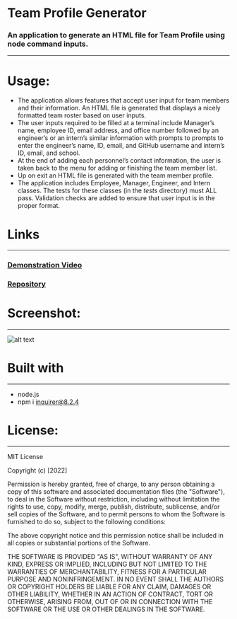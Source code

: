 # Team Profile Generator

### An application to generate an HTML file for Team Profile using node command inputs. 
----------------------------------------------------------------------

# Usage:
- The application allows features that accept user input for team members and their information. An HTML file is generated that displays a nicely formatted team roster based on user inputs.
- The user inputs required to be filled at a terminal include Manager’s name, employee ID, email address, and office number followed by an engineer’s or an intern’s similar information with prompts to prompts to enter the engineer’s name, ID, email, and GitHub username and intern’s ID, email, and school.
- At the end of adding each personnel’s contact information, the user is taken back to the menu for adding or finishing the team member list.
- Up on exit an HTML file is generated with the team member profile. 
- The application includes Employee, Manager, Engineer, and Intern classes. The tests for these classes (in the _tests_ directory) must ALL pass. Validation checks are added to ensure that user input is in the proper format.



# Links
-----------------------------------------------------------------------
### [Demonstration Video](https://youtu.be/gGOGkQE_CmY)
### [Repository](https://github.com/Micky-Ad/Team-Profile-Generator)


# Screenshot:
----------------------------------------------------------------------

 ![alt text](./assets/)



# Built with
-----------------------------------------------------------------------
 - node.js
 - npm i inquirer@8.2.4
 
# License:
-----------------------------------------------------------------------
MIT License

  Copyright (c) [2022]

Permission is hereby granted, free of charge, to any person obtaining a copy of this software and associated documentation files (the "Software"), to deal in the Software without restriction, including without limitation the rights to use, copy, modify, merge, publish, distribute, sublicense, and/or sell copies of the Software, and to permit persons to whom the Software is furnished to do so, subject to the following conditions:

The above copyright notice and this permission notice shall be included in all copies or substantial portions of the Software.

THE SOFTWARE IS PROVIDED "AS IS", WITHOUT WARRANTY OF ANY KIND, EXPRESS OR IMPLIED, INCLUDING BUT NOT LIMITED TO THE WARRANTIES OF MERCHANTABILITY, FITNESS FOR A PARTICULAR PURPOSE AND NONINFRINGEMENT. IN NO EVENT SHALL THE AUTHORS OR COPYRIGHT HOLDERS BE LIABLE FOR ANY CLAIM, DAMAGES OR OTHER LIABILITY, WHETHER IN AN ACTION OF CONTRACT, TORT OR OTHERWISE, ARISING FROM, OUT OF OR IN CONNECTION WITH THE SOFTWARE OR THE USE OR OTHER DEALINGS IN THE SOFTWARE.
